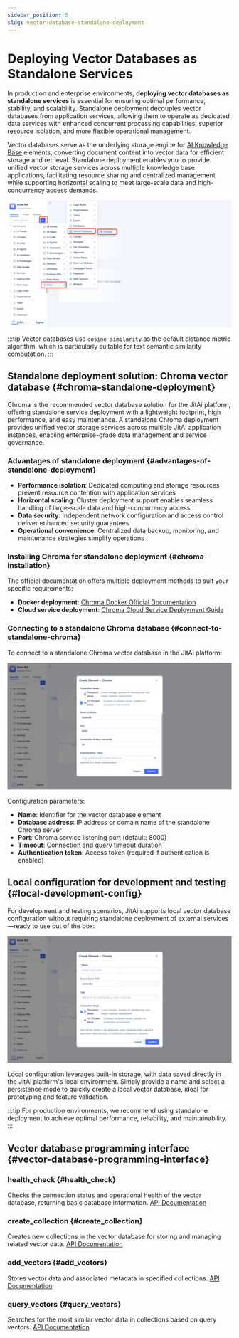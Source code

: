 ```yaml
---
sidebar_position: 5
slug: vector-database-standalone-deployment
---
```


# Deploying Vector Databases as Standalone Services

In production and enterprise environments, **deploying vector databases as standalone services** is essential for ensuring optimal performance, stability, and scalability. Standalone deployment decouples vector databases from application services, allowing them to operate as dedicated data services with enhanced concurrent processing capabilities, superior resource isolation, and more flexible operational management.

Vector databases serve as the underlying storage engine for [AI Knowledge Base](./create-knowledge-elements) elements, converting document content into vector data for efficient storage and retrieval. Standalone deployment enables you to provide unified vector storage services across multiple knowledge base applications, facilitating resource sharing and centralized management while supporting horizontal scaling to meet large-scale data and high-concurrency access demands.

![Vector Database Creation](./img/vector-database-creation.png)

:::tip
Vector databases use `cosine similarity` as the default distance metric algorithm, which is particularly suitable for text semantic similarity computation.
:::

## Standalone deployment solution: Chroma vector database {#chroma-standalone-deployment}

Chroma is the recommended vector database solution for the JitAi platform, offering standalone service deployment with a lightweight footprint, high performance, and easy maintenance. A standalone Chroma deployment provides unified vector storage services across multiple JitAi application instances, enabling enterprise-grade data management and service governance.

### Advantages of standalone deployment {#advantages-of-standalone-deployment}

- **Performance isolation**: Dedicated computing and storage resources prevent resource contention with application services
- **Horizontal scaling**: Cluster deployment support enables seamless handling of large-scale data and high-concurrency access
- **Data security**: Independent network configuration and access control deliver enhanced security guarantees
- **Operational convenience**: Centralized data backup, monitoring, and maintenance strategies simplify operations

### Installing Chroma for standalone deployment {#chroma-installation}

The official documentation offers multiple deployment methods to suit your specific requirements:

- **Docker deployment**: [Chroma Docker Official Documentation](https://docs.trychroma.com/deployment/docker)
- **Cloud service deployment**: [Chroma Cloud Service Deployment Guide](https://docs.trychroma.com/deployment/aws)

### Connecting to a standalone Chroma database {#connect-to-standalone-chroma}

To connect to a standalone Chroma vector database in the JitAi platform:

![Remote](./img/remote.png)

Configuration parameters:
- **Name**: Identifier for the vector database element
- **Database address**: IP address or domain name of the standalone Chroma server
- **Port**: Chroma service listening port (default: 8000)
- **Timeout**: Connection and query timeout duration
- **Authentication token**: Access token (required if authentication is enabled)

## Local configuration for development and testing {#local-development-config}

For development and testing scenarios, JitAi supports local vector database configuration without requiring standalone deployment of external services—ready to use out of the box:

![Localization](./img/localization.png)

Local configuration leverages built-in storage, with data saved directly in the JitAi platform's local environment. Simply provide a name and select a persistence mode to quickly create a local vector database, ideal for prototyping and feature validation.

:::tip
For production environments, we recommend using standalone deployment to achieve optimal performance, reliability, and maintainability.
:::

## Vector database programming interface {#vector-database-programming-interface}
### health_check {#health_check}
Checks the connection status and operational health of the vector database, returning basic database information. [API Documentation](../../reference/framework/JitAi/vector-database#health_check)

### create_collection {#create_collection}
Creates new collections in the vector database for storing and managing related vector data. [API Documentation](../../reference/framework/JitAi/vector-database#create_collection)

### add_vectors {#add_vectors}
Stores vector data and associated metadata in specified collections. [API Documentation](../../reference/framework/JitAi/vector-database#add_vectors)

### query_vectors {#query_vectors}
Searches for the most similar vector data in collections based on query vectors. [API Documentation](../../reference/framework/JitAi/vector-database#query_vectors)
